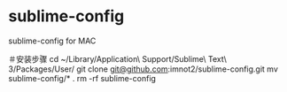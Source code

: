 # sublime-config
sublime-config for MAC

＃安装步骤
cd ~/Library/Application\ Support/Sublime\ Text\ 3/Packages/User/
git clone git@github.com:imnot2/sublime-config.git
mv sublime-config/* .
rm -rf sublime-config

